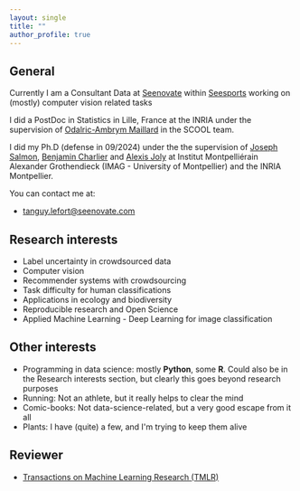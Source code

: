 ```yaml
---
layout: single
title: ""
author_profile: true
---
```



## General

Currently I am a Consultant Data at [Seenovate](https://www.seenovate.com/) within [Seesports](https://seesports.fr/) working on (mostly) computer vision related tasks

I did a PostDoc in Statistics in Lille, France at the INRIA under the supervision of [Odalric-Ambrym Maillard](https://odalric-ambrymmaillard.github.io/) in the SCOOL team.

I did my Ph.D (defense in 09/2024) under the the supervision of [Joseph Salmon](http://josephsalmon.eu/), [Benjamin Charlier](https://imag.umontpellier.fr/~charlier/index.php?page=index) and [Alexis Joly](http://www-sop.inria.fr/members/Alexis.Joly/wiki/pmwiki.php) at Institut Montpelliérain Alexander Grothendieck (IMAG - University of Montpellier) and the INRIA Montpellier.

You can contact me at:

* [tanguy.lefort@seenovate.com](mailto:tanguy.lefort@seenovate.com)

## Research interests

* Label uncertainty in crowdsourced data
* Computer vision
* Recommender systems with crowdsourcing
* Task difficulty for human classifications
* Applications in ecology and biodiversity
* Reproducible research and Open Science
* Applied Machine Learning - Deep Learning for image classification

## Other interests

* Programming in data science: mostly **Python**, some **R**. Could also be in the Research interests section, but clearly this goes beyond research purposes
* Running: Not an athlete, but it really helps to clear the mind
* Comic-books: Not data-science-related, but a very good escape from it all
* Plants: I have (quite) a few, and I'm trying to keep them alive

## Reviewer

- [Transactions on Machine Learning Research (TMLR)](https://jmlr.org/tmlr/)


